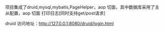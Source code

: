 项目集成了druid,mysql,mybatis,PageHelper，aop 切面，其中数据库采用了主从配置，aop 切面
打印日志[同时支持get/post请求]

druid 访问地址：http://127.0.0.1:8080/druid/login.html